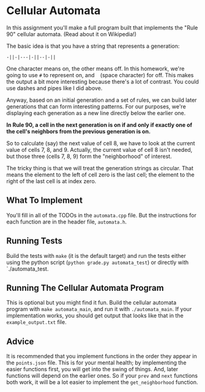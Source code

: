 # Cellular Automata

In this assignment you'll make a full program built that implements
the "Rule 90" cellular automata. (Read about it on Wikipedia!)

The basic idea is that you have a string that represents a generation:

```
-||-|---|-||--|-||
```

One character means on, the other means off. In this homework, we're
going to use `#` to represent on, and ` ` (space character) for
off. This makes the output a bit more interesting because there's a
lot of contrast. You could use dashes and pipes like I did above.

Anyway, based on an initial generation and a set of rules, we can
build later generations that can form interesting patterns. For our
purposes, we're displaying each generation as a new line directly
below the earlier one.

**In Rule 90, a cell in the next generation is on if and only if exactly
one of the cell's neighbors from the previous generation is on.**

So to calculate (say) the next value of cell 8, we have to look at the
current value of cells 7, 8, and 9. Actually, the current value of
cell 8 isn't needed, but those three (cells 7, 8, 9) form the
"neighborhood" of interest. 

The tricky thing is that we will treat the generation strings as
circular. That means the element to the left of cell zero is the last
cell; the element to the right of the last cell is at index zero.

## What To Implement

You'll fill in all of the TODOs in the `automata.cpp` file. But the
instructions for each function are in the header file, `automata.h`.

## Running Tests

Build the tests with `make` (it is the default target) and run the
tests either using the python script (`python grade.py automata_test`)
or directly with `./automata_test.

## Running The Cellular Automata Program

This is optional but you might find it fun. Build the cellular
automata program with `make automata_main`, and run it with
`./automata_main`. If your implementation works, you should get output
that looks like that in the `example_output.txt` file.

## Advice

It is recommended that you implement functions in the order they
appear in the `points.json` file. This is for your mental health; by
implementing the easier functions first, you will get into the swing
of things. And, later functions will depend on the earlier ones. So if
your `prev` and `next` functions both work, it will be a lot easier to
implement the `get_neighborhood` function.
